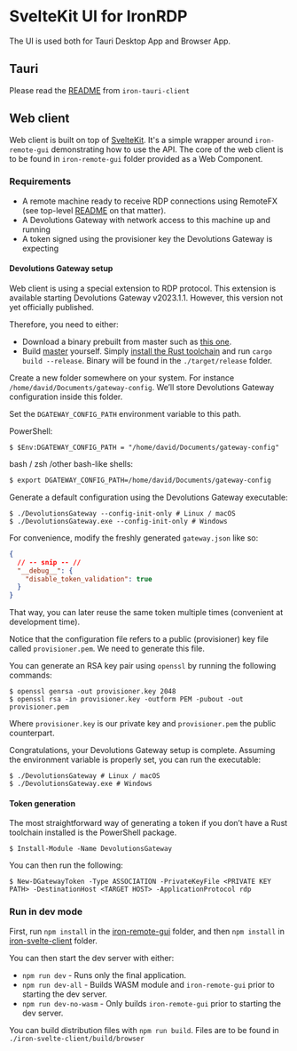 # SvelteKit UI for IronRDP

The UI is used both for Tauri Desktop App and Browser App.

## Tauri

Please read the [README](../iron-tauri-client/) from `iron-tauri-client`

## Web client

Web client is built on top of [SvelteKit](https://kit.svelte.dev/). 
It's a simple wrapper around `iron-remote-gui` demonstrating how to use the API.
The core of the web client is to be found in `iron-remote-gui` folder provided as a Web Component.

### Requirements

- A remote machine ready to receive RDP connections using RemoteFX (see top-level [README](../README.md) on that matter).
- A Devolutions Gateway with network access to this machine up and running
- A token signed using the provisioner key the Devolutions Gateway is expecting

#### Devolutions Gateway setup

Web client is using a special extension to RDP protocol.
This extension is available starting Devolutions Gateway v2023.1.1.
However, this version not yet officially published.

Therefore, you need to either:

- Download a binary prebuilt from master such as [this one](https://devolutions.sharepoint.com/:f:/s/Prereleases/En3Y3T3OIuFFpYknTZYZfIYBXo_OpCubXBKd8wpjZ7Qrtg?e=MBVz53).
- Build [master](https://github.com/Devolutions/devolutions-gateway/tree/master) yourself.
  Simply [install the Rust toolchain](https://rustup.rs/) and run `cargo build --release`. Binary will be found in the `./target/release` folder.

Create a new folder somewhere on your system. For instance `/home/david/Documents/gateway-config`.
We’ll store Devolutions Gateway configuration inside this folder.

Set the `DGATEWAY_CONFIG_PATH` environment variable to this path.

PowerShell:

```pwsh
$ $Env:DGATEWAY_CONFIG_PATH = "/home/david/Documents/gateway-config"
```

bash / zsh /other bash-like shells:

```bash
$ export DGATEWAY_CONFIG_PATH=/home/david/Documents/gateway-config
```

Generate a default configuration using the Devolutions Gateway executable:

```shell
$ ./DevolutionsGateway --config-init-only # Linux / macOS
$ ./DevolutionsGateway.exe --config-init-only # Windows
```

For convenience, modify the freshly generated `gateway.json` like so:

```json
{
  // -- snip -- //
  "__debug__": {
    "disable_token_validation": true
  }
}
```

That way, you can later reuse the same token multiple times (convenient at development time).

Notice that the configuration file refers to a public (provisioner) key file called `provisioner.pem`.
We need to generate this file.

You can generate an RSA key pair using `openssl` by running the following commands:

```shell
$ openssl genrsa -out provisioner.key 2048
$ openssl rsa -in provisioner.key -outform PEM -pubout -out provisioner.pem
```

Where `provisioner.key` is our private key and `provisioner.pem` the public counterpart.

Congratulations, your Devolutions Gateway setup is complete.
Assuming the environment variable is properly set, you can run the executable:

```shell
$ ./DevolutionsGateway # Linux / macOS
$ ./DevolutionsGateway.exe # Windows
```

#### Token generation

The most straightforward way of generating a token if you don’t have a Rust toolchain installed is
the PowerShell package.

```pwsh
$ Install-Module -Name DevolutionsGateway
```

You can then run the following:

```pwsh
$ New-DGatewayToken -Type ASSOCIATION -PrivateKeyFile <PRIVATE KEY PATH> -DestinationHost <TARGET HOST> -ApplicationProtocol rdp
```

### Run in dev mode

First, run `npm install` in the [iron-remote-gui](../iron-remote-gui/) folder,
and then `npm install` in [iron-svelte-client](./) folder.

You can then start the dev server with either: 

- `npm run dev` - Runs only the final application.
- `npm run dev-all` - Builds WASM module and `iron-remote-gui` prior to starting the dev server.
- `npm run dev-no-wasm` - Only builds `iron-remote-gui` prior to starting the dev server.

You can build distribution files with `npm run build`.
Files are to be found in `./iron-svelte-client/build/browser`

